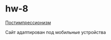 # hw-8

[Постимпрессионизм](http://project671261.tilda.ws/page2808564.html)

Сайт адаптирован под мобильные устройства
